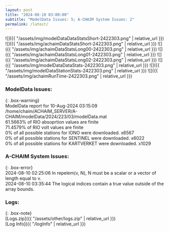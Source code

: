 ```yaml
---
layout: post
title: "2024-08-10 03:00:00"
subtitle: "ModelData Issues: 5; A-CHAIM System Issues: 2"
permalink: /latest/
---
```


![]({{ "/assets/img/modelDataDataStatsShort-2422303.png" | relative_url }})
![]({{ "/assets/img/achaimDataStatsShort-2422303.png" | relative_url }})
![]({{ "/assets/img/achaimDataStatsLong00-2422303.png" | relative_url }})
![]({{ "/assets/img/achaimDataStatsLong01-2422303.png" | relative_url }})
![]({{ "/assets/img/achaimDataStatsLong02-2422303.png" | relative_url }})
![]({{ "/assets/img/modelDataDataStats-2422303.png" | relative_url }})
![]({{ "/assets/img/modelDataStationStats-2422303.png" | relative_url }})
![]({{ "/assets/img/achaimRunTime-2422303.png" | relative_url }})


### ModelData Issues:  
  
{: .box-warning}  
 ModelData report for 10-Aug-2024 03:15:09   
 /home/chaim/ACHAIM_SERVER/A-CHAIM/modelData/2024/223/03/modelData.mat   
 61.5663% of RIO absoprtion values are finite   
 71.4579% of RIO volt values are finite   
 0% of all possible stations for IONO were downloaded. x6567   
 0% of all possible stations for SENTINEL were downloaded. x6022   
 0% of all possible stations for KARTVERKET were downloaded. x1029   
  
### A-CHAIM System Issues:  
  
{: .box-error}  
2024-08-10 02:25:06 In repelem(v, N), N must be a scalar or a vector of length equal to v.  
2024-08-10 03:35:44 The logical indices contain a true value outside of the array bounds.  

### Logs:  
  
{: .box-note}  
[Logs.zip]({{ "/assets/other/logs.zip" | relative_url }})  
[Log Info]({{ "/logInfo" | relative_url }})  
